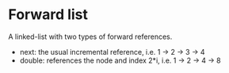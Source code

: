 # Forward list

A linked-list with two types of forward references.
   - next: the usual incremental reference, i.e. 1 -> 2 -> 3 -> 4
   - double: references the node and index 2*i, i.e. 1 -> 2 -> 4 -> 8